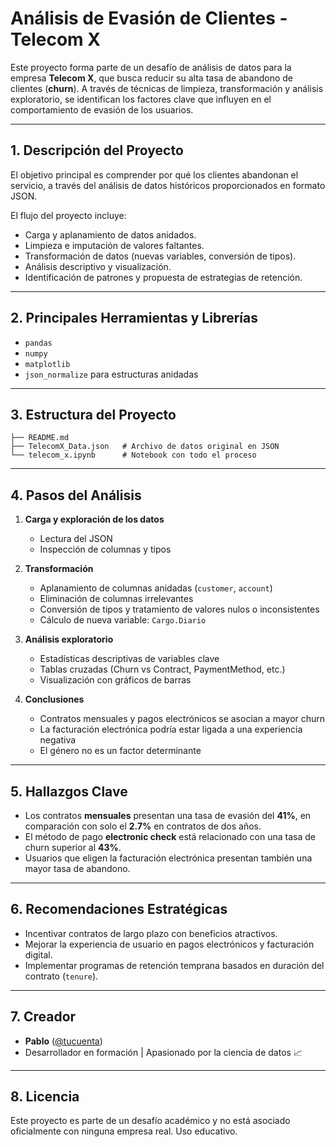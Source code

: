 
#   Análisis de Evasión de Clientes - Telecom X

Este proyecto forma parte de un desafío de análisis de datos para la empresa **Telecom X**, que busca reducir su alta tasa de abandono de clientes (**churn**). A través de técnicas de limpieza, transformación y análisis exploratorio, se identifican los factores clave que influyen en el comportamiento de evasión de los usuarios.

---

## 1. Descripción del Proyecto

El objetivo principal es comprender por qué los clientes abandonan el servicio, a través del análisis de datos históricos proporcionados en formato JSON.

El flujo del proyecto incluye:
- Carga y aplanamiento de datos anidados.
- Limpieza e imputación de valores faltantes.
- Transformación de datos (nuevas variables, conversión de tipos).
- Análisis descriptivo y visualización.
- Identificación de patrones y propuesta de estrategias de retención.

---

## 2. Principales Herramientas y Librerías

- `pandas`
- `numpy`
- `matplotlib`
- `json_normalize` para estructuras anidadas

---

## 3. Estructura del Proyecto

```
├── README.md      
├── TelecomX_Data.json   # Archivo de datos original en JSON
└── telecom_x.ipynb      # Notebook con todo el proceso                 
```

---

## 4. Pasos del Análisis

1. **Carga y exploración de los datos**
   - Lectura del JSON
   - Inspección de columnas y tipos

2. **Transformación**
   - Aplanamiento de columnas anidadas (`customer`, `account`)
   - Eliminación de columnas irrelevantes
   - Conversión de tipos y tratamiento de valores nulos o inconsistentes
   - Cálculo de nueva variable: `Cargo.Diario`

3. **Análisis exploratorio**
   - Estadísticas descriptivas de variables clave
   - Tablas cruzadas (Churn vs Contract, PaymentMethod, etc.)
   - Visualización con gráficos de barras

4. **Conclusiones**
   - Contratos mensuales y pagos electrónicos se asocian a mayor churn
   - La facturación electrónica podría estar ligada a una experiencia negativa
   - El género no es un factor determinante

---

## 5. Hallazgos Clave

- Los contratos **mensuales** presentan una tasa de evasión del **41%**, en comparación con solo el **2.7%** en contratos de dos años.
- El método de pago **electronic check** está relacionado con una tasa de churn superior al **43%**.
- Usuarios que eligen la facturación electrónica presentan también una mayor tasa de abandono.

---

## 6. Recomendaciones Estratégicas

- Incentivar contratos de largo plazo con beneficios atractivos.
- Mejorar la experiencia de usuario en pagos electrónicos y facturación digital.
- Implementar programas de retención temprana basados en duración del contrato (`tenure`).

---


## 7. Creador

- **Pablo** ([@tucuenta](https://github.com/tucuenta))  
- Desarrollador en formación | Apasionado por la ciencia de datos 📈

---

## 8. Licencia

Este proyecto es parte de un desafío académico y no está asociado oficialmente con ninguna empresa real. Uso educativo.
